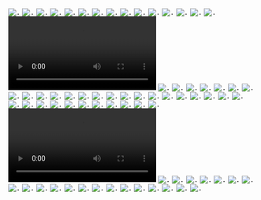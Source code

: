 <kbd>![.](Readme-images/README_page-0001.jpg)</kbd>
<kbd>![.](Readme-images/README_page-0002.jpg)</kbd>
<kbd>![.](Readme-images/README_page-0003.jpg)</kbd>
<kbd>![.](Readme-images/README_page-0004.jpg)</kbd>
<kbd>![.](Readme-images/README_page-0005.jpg)</kbd>
<kbd>![.](Readme-images/README_page-0006.jpg)</kbd>
<kbd>![.](Readme-images/README_page-0007.jpg)</kbd>
<kbd>![.](Readme-images/README_page-0008.jpg)</kbd>
<kbd>![.](Readme-images/README_page-0009.jpg)</kbd>
<kbd>![.](Readme-images/README_page-0010.jpg)</kbd>
<kbd>![.](Readme-images/README_page-0011.jpg)</kbd>
<kbd>![.](Readme-images/README_page-0012.jpg)</kbd>
<kbd>![.](Readme-images/README_page-0013.jpg)</kbd>
<kbd>![.](Readme-images/README_page-0014.jpg)</kbd>
<kbd>![.](Readme-images/README_page-0015.jpg)</kbd>
<kbd>![.](Readme-images/video.mp4)</kbd>
<kbd>![.](Readme-images/README_page-0016.jpg)</kbd>
<kbd>![.](Readme-images/README_page-0017.jpg)</kbd>
<kbd>![.](Readme-images/README_page-0018.jpg)</kbd>
<kbd>![.](Readme-images/README_page-0019.jpg)</kbd>
<kbd>![.](Readme-images/README_page-0020.jpg)</kbd>
<kbd>![.](Readme-images/README_page-0021.jpg)</kbd>
<kbd>![.](Readme-images/README_page-0022.jpg)</kbd>
<kbd>![.](Readme-images/README_page-0023.jpg)</kbd>
<kbd>![.](Readme-images/README_page-0024.jpg)</kbd>
<kbd>![.](Readme-images/README_page-0025.jpg)</kbd>
<kbd>![.](Readme-images/README_page-0026.jpg)</kbd>
<kbd>![.](Readme-images/README_page-0027.jpg)</kbd>
<kbd>![.](Readme-images/README_page-0028.jpg)</kbd>
<kbd>![.](Readme-images/README_page-0029.jpg)</kbd>
<kbd>![.](Readme-images/README_page-0030.jpg)</kbd>
<kbd>![.](Readme-images/README_page-0031.jpg)</kbd>
<kbd>![.](Readme-images/README_page-0032.jpg)</kbd>
<kbd>![.](Readme-images/README_page-0033.jpg)</kbd>
<kbd>![.](Readme-images/README_page-0034.jpg)</kbd>
<kbd>![.](Readme-images/README_page-0035.jpg)</kbd>
<kbd>![.](Readme-images/README_page-0036.jpg)</kbd>
<kbd>![.](Readme-images/README_page-0037.jpg)</kbd>
<kbd>![.](Readme-images/README_page-0038.jpg)</kbd>
<kbd>![.](Readme-images/README_page-0039.jpg)</kbd>
<kbd>![.](Readme-images/README_page-0040.jpg)</kbd>
<kbd>![.](Readme-images/README_page-0041.jpg)</kbd>
<kbd>![.](Readme-images/README_page-0042.jpg)</kbd>
<kbd>![.](Readme-images/README_page-0043.jpg)</kbd>
<kbd>![.](Readme-images/README_page-0044.jpg)</kbd>
<kbd>![.](Readme-images/README_page-0045.jpg)</kbd>
<kbd>![.](Readme-images/README_page-0046.jpg)</kbd>
<kbd>![.](Readme-images/README_page-0047.jpg)</kbd>
<kbd>![.](Readme-images/README_page-0048.jpg)</kbd>
<kbd>![.](Readme-images/README_page-0049.jpg)</kbd>
<kbd>![.](Readme-images/README_page-0050.jpg)</kbd>
<kbd>![.](Readme-images/media1.mp4)</kbd>
<kbd>![.](Readme-images/README_page-0051.jpg)</kbd>
<kbd>![.](Readme-images/README_page-0052.jpg)</kbd>
<kbd>![.](Readme-images/README_page-0053.jpg)</kbd>
<kbd>![.](Readme-images/README_page-0054.jpg)</kbd>
<kbd>![.](Readme-images/README_page-0055.jpg)</kbd>
<kbd>![.](Readme-images/README_page-0056.jpg)</kbd>
<kbd>![.](Readme-images/README_page-0057.jpg)</kbd>
<kbd>![.](Readme-images/README_page-0058.jpg)</kbd>
<kbd>![.](Readme-images/README_page-0059.jpg)</kbd>
<kbd>![.](Readme-images/README_page-0060.jpg)</kbd>
<kbd>![.](Readme-images/README_page-0061.jpg)</kbd>
<kbd>![.](Readme-images/README_page-0062.jpg)</kbd>
<kbd>![.](Readme-images/README_page-0063.jpg)</kbd>
<kbd>![.](Readme-images/README_page-0064.jpg)</kbd>
<kbd>![.](Readme-images/README_page-0065.jpg)</kbd>
<kbd>![.](Readme-images/README_page-0066.jpg)</kbd>
<kbd>![.](Readme-images/README_page-0067.jpg)</kbd>
<kbd>![.](Readme-images/README_page-0068.jpg)</kbd>
<kbd>![.](Readme-images/README_page-0069.jpg)</kbd>
<kbd>![.](Readme-images/README_page-0070.jpg)</kbd>
<kbd>![.](Readme-images/README_page-0071.jpg)</kbd>
